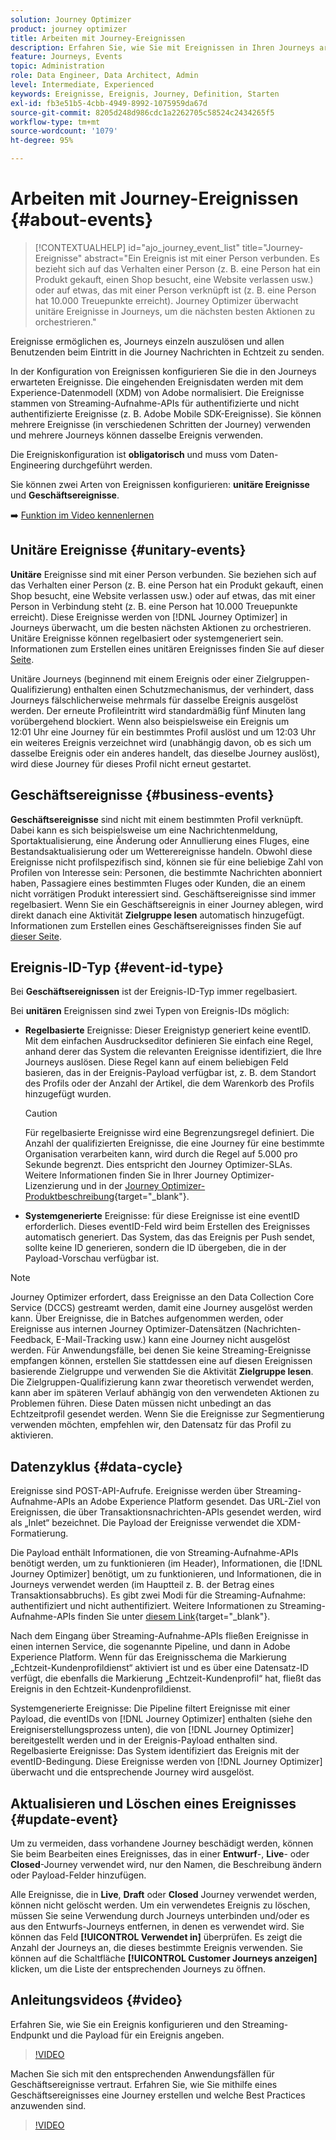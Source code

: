```yaml
---
solution: Journey Optimizer
product: journey optimizer
title: Arbeiten mit Journey-Ereignissen
description: Erfahren Sie, wie Sie mit Ereignissen in Ihren Journeys arbeiten.
feature: Journeys, Events
topic: Administration
role: Data Engineer, Data Architect, Admin
level: Intermediate, Experienced
keywords: Ereignisse, Ereignis, Journey, Definition, Starten
exl-id: fb3e51b5-4cbb-4949-8992-1075959da67d
source-git-commit: 8205d248d986cdc1a2262705c58524c2434265f5
workflow-type: tm+mt
source-wordcount: '1079'
ht-degree: 95%

---
```


# Arbeiten mit Journey-Ereignissen {#about-events}

>[!CONTEXTUALHELP]
>id="ajo_journey_event_list"
>title="Journey-Ereignisse"
>abstract="Ein Ereignis ist mit einer Person verbunden. Es bezieht sich auf das Verhalten einer Person (z. B. eine Person hat ein Produkt gekauft, einen Shop besucht, eine Website verlassen usw.) oder auf etwas, das mit einer Person verknüpft ist (z. B. eine Person hat 10.000 Treuepunkte erreicht). Journey Optimizer überwacht unitäre Ereignisse in Journeys, um die nächsten besten Aktionen zu orchestrieren."

Ereignisse ermöglichen es, Journeys einzeln auszulösen und allen Benutzenden beim Eintritt in die Journey Nachrichten in Echtzeit zu senden.

In der Konfiguration von Ereignissen konfigurieren Sie die in den Journeys erwarteten Ereignisse. Die eingehenden Ereignisdaten werden mit dem Experience-Datenmodell (XDM) von Adobe normalisiert. Die Ereignisse stammen von Streaming-Aufnahme-APIs für authentifizierte und nicht authentifizierte Ereignisse (z. B. Adobe Mobile SDK-Ereignisse). Sie können mehrere Ereignisse (in verschiedenen Schritten der Journey) verwenden und mehrere Journeys können dasselbe Ereignis verwenden.

Die Ereigniskonfiguration ist **obligatorisch** und muss vom Daten-Engineering durchgeführt werden.

Sie können zwei Arten von Ereignissen konfigurieren: **unitäre Ereignisse** und **Geschäftsereignisse**.

➡️ [Funktion im Video kennenlernen](#video)

## Unitäre Ereignisse {#unitary-events}

**Unitäre** Ereignisse sind mit einer Person verbunden. Sie beziehen sich auf das Verhalten einer Person (z. B. eine Person hat ein Produkt gekauft, einen Shop besucht, eine Website verlassen usw.) oder auf etwas, das mit einer Person in Verbindung steht (z. B. eine Person hat 10.000 Treuepunkte erreicht). Diese Ereignisse werden von [!DNL Journey Optimizer] in Journeys überwacht, um die besten nächsten Aktionen zu orchestrieren. Unitäre Ereignisse können regelbasiert oder systemgeneriert sein. Informationen zum Erstellen eines unitären Ereignisses finden Sie auf dieser [Seite](../event/about-creating.md).

Unitäre Journeys (beginnend mit einem Ereignis oder einer Zielgruppen-Qualifizierung) enthalten einen Schutzmechanismus, der verhindert, dass Journeys fälschlicherweise mehrmals für dasselbe Ereignis ausgelöst werden. Der erneute Profileintritt wird standardmäßig fünf Minuten lang vorübergehend blockiert. Wenn also beispielsweise ein Ereignis um 12:01 Uhr eine Journey für ein bestimmtes Profil auslöst und um 12:03 Uhr ein weiteres Ereignis verzeichnet wird (unabhängig davon, ob es sich um dasselbe Ereignis oder ein anderes handelt, das dieselbe Journey auslöst), wird diese Journey für dieses Profil nicht erneut gestartet.

## Geschäftsereignisse {#business-events}

**Geschäftsereignisse** sind nicht mit einem bestimmten Profil verknüpft. Dabei kann es sich beispielsweise um eine Nachrichtenmeldung, Sportaktualisierung, eine Änderung oder Annullierung eines Fluges, eine Bestandsaktualisierung oder um Wetterereignisse handeln. Obwohl diese Ereignisse nicht profilspezifisch sind, können sie für eine beliebige Zahl von Profilen von Interesse sein: Personen, die bestimmte Nachrichten abonniert haben, Passagiere eines bestimmten Fluges oder Kunden, die an einem nicht vorrätigen Produkt interessiert sind. Geschäftsereignisse sind immer regelbasiert. Wenn Sie ein Geschäftsereignis in einer Journey ablegen, wird direkt danach eine Aktivität **Zielgruppe lesen** automatisch hinzugefügt. Informationen zum Erstellen eines Geschäftsereignisses finden Sie auf [dieser Seite](../event/about-creating-business.md).


## Ereignis-ID-Typ {#event-id-type}

Bei **Geschäftsereignissen** ist der Ereignis-ID-Typ immer regelbasiert.

Bei **unitären** Ereignissen sind zwei Typen von Ereignis-IDs möglich:

* **Regelbasierte** Ereignisse: Dieser Ereignistyp generiert keine eventID. Mit dem einfachen Ausdruckseditor definieren Sie einfach eine Regel, anhand derer das System die relevanten Ereignisse identifiziert, die Ihre Journeys auslösen. Diese Regel kann auf einem beliebigen Feld basieren, das in der Ereignis-Payload verfügbar ist, z. B. dem Standort des Profils oder der Anzahl der Artikel, die dem Warenkorb des Profils hinzugefügt wurden.

  >[!CAUTION]
  >
  >Für regelbasierte Ereignisse wird eine Begrenzungsregel definiert. Die Anzahl der qualifizierten Ereignisse, die eine Journey für eine bestimmte Organisation verarbeiten kann, wird durch die Regel auf 5.000 pro Sekunde begrenzt. Dies entspricht den Journey Optimizer-SLAs. Weitere Informationen finden Sie in Ihrer Journey Optimizer-Lizenzierung und in der [Journey Optimizer-Produktbeschreibung](https://helpx.adobe.com/de/legal/product-descriptions/adobe-journey-optimizer.html){target="_blank"}.

* **Systemgenerierte** Ereignisse: für diese Ereignisse ist eine eventID erforderlich. Dieses eventID-Feld wird beim Erstellen des Ereignisses automatisch generiert. Das System, das das Ereignis per Push sendet, sollte keine ID generieren, sondern die ID übergeben, die in der Payload-Vorschau verfügbar ist.

>[!NOTE]
>
>Journey Optimizer erfordert, dass Ereignisse an den Data Collection Core Service (DCCS) gestreamt werden, damit eine Journey ausgelöst werden kann. Über Ereignisse, die in Batches aufgenommen werden, oder Ereignisse aus internen Journey Optimizer-Datensätzen (Nachrichten-Feedback, E-Mail-Tracking usw.) kann eine Journey nicht ausgelöst werden. Für Anwendungsfälle, bei denen Sie keine Streaming-Ereignisse empfangen können, erstellen Sie stattdessen eine auf diesen Ereignissen basierende Zielgruppe und verwenden Sie die Aktivität **Zielgruppe lesen**. Die Zielgruppen-Qualifizierung kann zwar theoretisch verwendet werden, kann aber im späteren Verlauf abhängig von den verwendeten Aktionen zu Problemen führen. Diese Daten müssen nicht unbedingt an das Echtzeitprofil gesendet werden. Wenn Sie die Ereignisse zur Segmentierung verwenden möchten, empfehlen wir, den Datensatz für das Profil zu aktivieren.

## Datenzyklus {#data-cycle}

Ereignisse sind POST-API-Aufrufe. Ereignisse werden über Streaming-Aufnahme-APIs an Adobe Experience Platform gesendet. Das URL-Ziel von Ereignissen, die über Transaktionsnachrichten-APIs gesendet werden, wird als „Inlet“ bezeichnet. Die Payload der Ereignisse verwendet die XDM-Formatierung.

Die Payload enthält Informationen, die von Streaming-Aufnahme-APIs benötigt werden, um zu funktionieren (im Header), Informationen, die [!DNL Journey Optimizer] benötigt, um zu funktionieren, und Informationen, die in Journeys verwendet werden (im Hauptteil z. B. der Betrag eines Transaktionsabbruchs). Es gibt zwei Modi für die Streaming-Aufnahme: authentifiziert und nicht authentifiziert. Weitere Informationen zu Streaming-Aufnahme-APIs finden Sie unter [diesem Link](https://experienceleague.adobe.com/docs/experience-platform/xdm/api/getting-started.html?lang=de){target="_blank"}.

Nach dem Eingang über Streaming-Aufnahme-APIs fließen Ereignisse in einen internen Service, die sogenannte Pipeline, und dann in Adobe Experience Platform. Wenn für das Ereignisschema die Markierung „Echtzeit-Kundenprofildienst“ aktiviert ist und es über eine Datensatz-ID verfügt, die ebenfalls die Markierung „Echtzeit-Kundenprofil“ hat, fließt das Ereignis in den Echtzeit-Kundenprofildienst.

Systemgenerierte Ereignisse: Die Pipeline filtert Ereignisse mit einer Payload, die eventIDs von [!DNL Journey Optimizer] enthalten (siehe den Ereigniserstellungsprozess unten), die von [!DNL Journey Optimizer] bereitgestellt werden und in der Ereignis-Payload enthalten sind. Regelbasierte Ereignisse: Das System identifiziert das Ereignis mit der eventID-Bedingung. Diese Ereignisse werden von [!DNL Journey Optimizer] überwacht und die entsprechende Journey wird ausgelöst.

## Aktualisieren und Löschen eines Ereignisses {#update-event}


Um zu vermeiden, dass vorhandene Journey beschädigt werden, können Sie beim Bearbeiten eines Ereignisses, das in einer **Entwurf**-, **Live**- oder **Closed**-Journey verwendet wird, nur den Namen, die Beschreibung ändern oder Payload-Felder hinzufügen.

Alle Ereignisse, die in **Live**, **Draft** oder **Closed** Journey verwendet werden, können nicht gelöscht werden. Um ein verwendetes Ereignis zu löschen, müssen Sie seine Verwendung durch Journeys unterbinden und/oder es aus den Entwurfs-Journeys entfernen, in denen es verwendet wird. Sie können das Feld **[!UICONTROL Verwendet in]** überprüfen. Es zeigt die Anzahl der Journeys an, die dieses bestimmte Ereignis verwenden. Sie können auf die Schaltfläche **[!UICONTROL Customer Journeys anzeigen]** klicken, um die Liste der entsprechenden Journeys zu öffnen.

## Anleitungsvideos {#video}

Erfahren Sie, wie Sie ein Ereignis konfigurieren und den Streaming-Endpunkt und die Payload für ein Ereignis angeben.

>[!VIDEO](https://video.tv.adobe.com/v/3431515?quality=12&captions=ger)

Machen Sie sich mit den entsprechenden Anwendungsfällen für Geschäftsereignisse vertraut. Erfahren Sie, wie Sie mithilfe eines Geschäftsereignisses eine Journey erstellen und welche Best Practices anzuwenden sind.

>[!VIDEO](https://video.tv.adobe.com/v/334234?quality=12)
